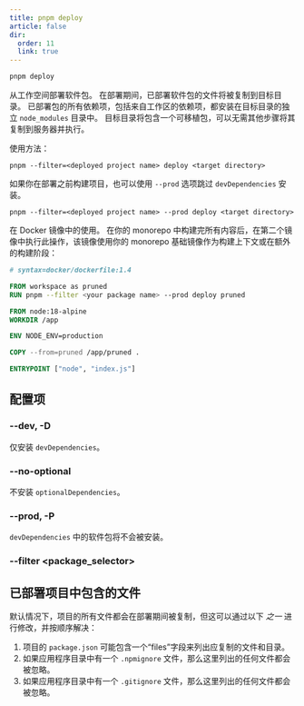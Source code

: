 ```yaml
---
title: pnpm deploy
article: false
dir:
  order: 11
  link: true
---
```


```bash
pnpm deploy
```

从工作空间部署软件包。 在部署期间，已部署软件包的文件将被复制到目标目录。 已部署包的所有依赖项，包括来自工作区的依赖项，都安装在目标目录的独立 `node_modules` 目录中。 目标目录将包含一个可移植包，可以无需其他步骤将其复制到服务器并执行。

使用方法：

```text
pnpm --filter=<deployed project name> deploy <target directory>
```



如果你在部署之前构建项目，也可以使用 `--prod` 选项跳过 `devDependencies` 安装。

```text
pnpm --filter=<deployed project name> --prod deploy <target directory>
```



在 Docker 镜像中的使用。 在你的 monorepo 中构建完所有内容后，在第二个镜像中执行此操作，该镜像使用你的 monorepo 基础镜像作为构建上下文或在额外的构建阶段：

```dockerfile
# syntax=docker/dockerfile:1.4

FROM workspace as pruned
RUN pnpm --filter <your package name> --prod deploy pruned

FROM node:18-alpine
WORKDIR /app

ENV NODE_ENV=production

COPY --from=pruned /app/pruned .

ENTRYPOINT ["node", "index.js"]
```



## 配置项

### --dev, -D

仅安装 `devDependencies`。

### --no-optional

不安装 `optionalDependencies`。

### --prod, -P

`devDependencies` 中的软件包将不会被安装。

### --filter <package_selector>

## 已部署项目中包含的文件

默认情况下，项目的所有文件都会在部署期间被复制，但这可以通过以下 *之一* 进行修改，并按顺序解决：

1. 项目的 `package.json` 可能包含一个“files”字段来列出应复制的文件和目录。
2. 如果应用程序目录中有一个 `.npmignore` 文件，那么这里列出的任何文件都会被忽略。
3. 如果应用程序目录中有一个 `.gitignore` 文件，那么这里列出的任何文件都会被忽略。